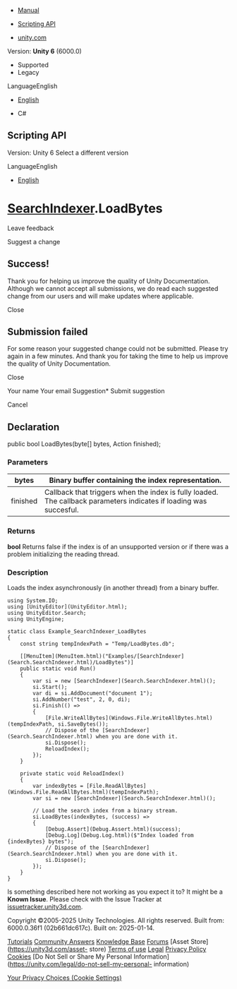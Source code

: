 [ ]()

  * [Manual](../Manual/index.html)
  * [Scripting API](../ScriptReference/index.html)

  * [unity.com](https://unity.com/)

Version: **Unity 6** (6000.0)

  * Supported
  * Legacy

LanguageEnglish

  * [English]()

  * C#

[ ](https://docs.unity3d.com)

## Scripting API

Version: Unity 6 Select a different version

LanguageEnglish

  * [English]()

#  [SearchIndexer](Search.SearchIndexer.html).LoadBytes

Leave feedback

Suggest a change

## Success!

Thank you for helping us improve the quality of Unity Documentation. Although
we cannot accept all submissions, we do read each suggested change from our
users and will make updates where applicable.

Close

## Submission failed

For some reason your suggested change could not be submitted. Please <a>try
again</a> in a few minutes. And thank you for taking the time to help us
improve the quality of Unity Documentation.

Close

Your name Your email Suggestion* Submit suggestion

Cancel

[ ]()

## Declaration

public bool LoadBytes(byte[] bytes, Action<bool> finished);

### Parameters

bytes | Binary buffer containing the index representation.  
---|---  
finished | Callback that triggers when the index is fully loaded. The callback parameters indicates if loading was succesful.  
  
### Returns

**bool** Returns false if the index is of an unsupported version or if there
was a problem initializing the reading thread.

### Description

Loads the index asynchronously (in another thread) from a binary buffer.

    
    
    using System.IO;
    using [UnityEditor](UnityEditor.html);
    using UnityEditor.Search;
    using UnityEngine;
    
    static class Example_SearchIndexer_LoadBytes
    {
        const string tempIndexPath = "Temp/LoadBytes.db";
    
        [[MenuItem](MenuItem.html)("Examples/[SearchIndexer](Search.SearchIndexer.html)/LoadBytes")]
        public static void Run()
        {
            var si = new [SearchIndexer](Search.SearchIndexer.html)();
            si.Start();
            var di = si.AddDocument("document 1");
            si.AddNumber("test", 2, 0, di);
            si.Finish(() =>
            {
                [File.WriteAllBytes](Windows.File.WriteAllBytes.html)(tempIndexPath, si.SaveBytes());
                // Dispose of the [SearchIndexer](Search.SearchIndexer.html) when you are done with it.
                si.Dispose();
                ReloadIndex();
            });
        }
    
        private static void ReloadIndex()
        {
            var indexBytes = [File.ReadAllBytes](Windows.File.ReadAllBytes.html)(tempIndexPath);
            var si = new [SearchIndexer](Search.SearchIndexer.html)();
    
            // Load the search index from a binary stream.
            si.LoadBytes(indexBytes, (success) =>
            {
                [Debug.Assert](Debug.Assert.html)(success);
                [Debug.Log](Debug.Log.html)($"Index loaded from {indexBytes} bytes");
                // Dispose of the [SearchIndexer](Search.SearchIndexer.html) when you are done with it.
                si.Dispose();
            });
        }
    }
    

Is something described here not working as you expect it to? It might be a
**Known Issue**. Please check with the Issue Tracker at
[issuetracker.unity3d.com](https://issuetracker.unity3d.com).

Copyright ©2005-2025 Unity Technologies. All rights reserved. Built from:
6000.0.36f1 (02b661dc617c). Built on: 2025-01-14.

[Tutorials](https://unity3d.com/learn) [Community
Answers](https://answers.unity3d.com) [Knowledge
Base](https://support.unity3d.com/hc/en-us)
[Forums](https://forum.unity3d.com) [Asset Store](https://unity3d.com/asset-
store) [Terms of use](https://docs.unity3d.com/Manual/TermsOfUse.html)
[Legal](https://unity.com/legal) [Privacy
Policy](https://unity.com/legal/privacy-policy)
[Cookies](https://unity.com/legal/cookie-policy) [Do Not Sell or Share My
Personal Information](https://unity.com/legal/do-not-sell-my-personal-
information)

[Your Privacy Choices (Cookie Settings)](javascript:void\(0\);)

